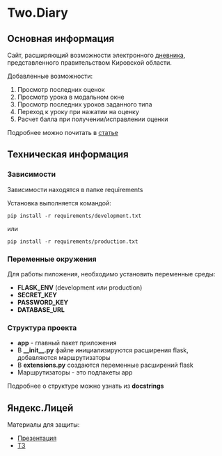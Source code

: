 # Two.Diary
## Основная информация
Сайт, расширяющий возможности электронного [дневника](https://one.43edu.ru), представленного правительством Кировской области. 

Добавленные возможности:
1. Просмотр последних оценок
2. Просмотр урока в модальном окне
3. Просмотр последних уроков заданного типа
4. Переход к уроку при нажатии на оценку
5. Расчет балла при получении/исправлении оценки 

Подробнее можно почитать в [статье](https://vk.com/@-219719675-pochemu-stoit-ispolzovat-twodiary)

## Техническая информация
### Зависимости
Зависимости находятся в папке requirements

Установка выполняется командой:
```
pip install -r requirements/development.txt
```
или
```
pip install -r requirements/production.txt
```

### Переменные окружения
Для работы пиложения, необходимо установить переменные среды:
+ **FLASK_ENV** (development или production)
+ **SECRET_KEY**
+ **PASSWORD_KEY**
+ **DATABASE_URL**

### Структура проекта
+ **app** - главный пакет приложения
+ В **\_\_init\_\_.py** файле инициализируются расширения flask, добавляются маршрутизаторы
+ В **extensions.py** создаются переменные расширений flask
+ Маршрутизаторы - это подпакеты app

Подробнее о структуре можно узнать из **docstrings**

## Яндекс.Лицей
Материалы для защиты:
+ [Презентация](https://disk.yandex.ru/i/j0kRVWhw4-CsWw)
+ [ТЗ]()
